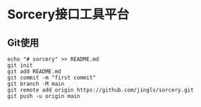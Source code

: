 # Sorcery接口工具平台

## Git使用

```shell
echo "# sorcery" >> README.md
git init
git add README.md
git commit -m "first commit"
git branch -M main
git remote add origin https://github.com/jinglv/sorcery.git
git push -u origin main
```